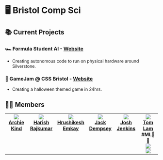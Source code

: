 
# 🖥️ Bristol Comp Sci

## 📚 Current Projects 
### 🏎️ Formula Student AI - [Website](https://www.imeche.org/events/formula-student/team-information/fs-ai)
- Creating autonomous code to run on physical hardware around Silverstone.
  

### 🎃 GameJam @ CSS Bristol - [Website](https://cssbristol.co.uk/)
- Creating a halloween themed game in 24hrs.
  

## 👨‍💻 Members 
<table>
  <tr align="center" valign="top">
    <td width="16.66%"><a href="https://github.com/archiekind"><img src="https://avatars.githubusercontent.com/archiekind"><br><b>Archie Kind</b></a></td>
    <td width="16.66%"><a href="https://github.com/hrsh9486"><img src="https://avatars.githubusercontent.com/hrsh9486"><br><b>Harish Rajkumar</b></a></td>
    <td width="16.66%"><a href="https://github.com/rsh-e"><img src="https://avatars.githubusercontent.com/rsh-e"><br><b>Hrushikesh Emkay</b></a></td>
    <td width="16.66%"><a href="https://github.com/jwdlb"><img src="https://avatars.githubusercontent.com/jwdlb"><br><b>Jack Dempsey</b></a></td>
    <td width="16.66%"><a href="https://github.com/joshjkns"><img src="https://avatars.githubusercontent.com/joshjkns"><br><b>Josh Jenkins</b></a></td>
    <td width="16.66%"><a href="https://github.com/T0mLam"><img src="https://avatars.githubusercontent.com/T0mLam"><br><b>Tom Lam</b></a><br><b>#ML🤖🧠</b><br><img src="https://img.shields.io/badge/python-3670A0?style=for-the-badge&logo=python&logoColor=ffdd54"><br><img src="https://img.shields.io/badge/PyTorch-%23EE4C2C.svg?style=for-the-badge&logo=PyTorch&logoColor=white"></td>
  </tr>
</table>

<!--
Archie Kind (Org Leader) - [Github](https://github.com/archiekind)<br>
Tom Lam - [Github](https://github.com/T0mLam)<br>
Josh Jenkins - [Github](https://github.com/joshjkns)<br>
Harish Rajkumar - [Github](https://github.com/hrsh9486)<br>
Jack Dempsey - [Github](https://github.com/jwdlb)<br>
Hrushikesh Emkay - [Github](https://github.com/rsh-e)<br>
-->
